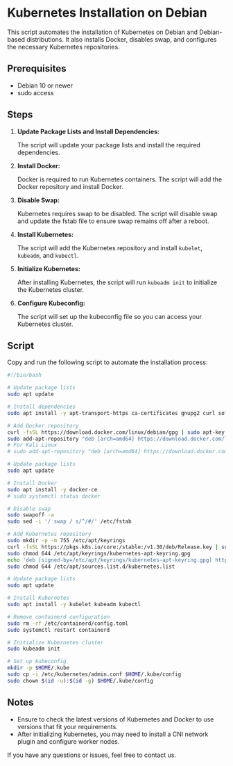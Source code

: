 # Kubernetes Installation on Debian

This script automates the installation of Kubernetes on Debian and Debian-based distributions. It also installs Docker, disables swap, and configures the necessary Kubernetes repositories.

## Prerequisites

- Debian 10 or newer
- sudo access

## Steps

1. **Update Package Lists and Install Dependencies:**

   The script will update your package lists and install the required dependencies.

2. **Install Docker:**

   Docker is required to run Kubernetes containers. The script will add the Docker repository and install Docker.

3. **Disable Swap:**

   Kubernetes requires swap to be disabled. The script will disable swap and update the fstab file to ensure swap remains off after a reboot.

4. **Install Kubernetes:**

   The script will add the Kubernetes repository and install `kubelet`, `kubeadm`, and `kubectl`.

5. **Initialize Kubernetes:**

   After installing Kubernetes, the script will run `kubeadm init` to initialize the Kubernetes cluster.

6. **Configure Kubeconfig:**

   The script will set up the kubeconfig file so you can access your Kubernetes cluster.

## Script

Copy and run the following script to automate the installation process:

```sh
#!/bin/bash

# Update package lists
sudo apt update

# Install dependencies
sudo apt install -y apt-transport-https ca-certificates gnupg2 curl software-properties-common libssl-dev

# Add Docker repository
curl -fsSL https://download.docker.com/linux/debian/gpg | sudo apt-key add -
sudo add-apt-repository "deb [arch=amd64] https://download.docker.com/linux/debian $(lsb_release -cs) stable"
# For Kali Linux
# sudo add-apt-repository "deb [arch=amd64] https://download.docker.com/linux/debian bullseye stable"

# Update package lists
sudo apt update

# Install Docker
sudo apt install -y docker-ce
# sudo systemctl status docker

# Disable swap
sudo swapoff -a
sudo sed -i '/ swap / s/^/#/' /etc/fstab

# Add Kubernetes repository
sudo mkdir -p -m 755 /etc/apt/keyrings
curl -fsSL https://pkgs.k8s.io/core:/stable:/v1.30/deb/Release.key | sudo gpg --dearmor -o /etc/apt/keyrings/kubernetes-apt-keyring.gpg
sudo chmod 644 /etc/apt/keyrings/kubernetes-apt-keyring.gpg
echo 'deb [signed-by=/etc/apt/keyrings/kubernetes-apt-keyring.gpg] https://pkgs.k8s.io/core:/stable:/v1.30/deb/ /' | sudo tee /etc/apt/sources.list.d/kubernetes.list
sudo chmod 644 /etc/apt/sources.list.d/kubernetes.list

# Update package lists
sudo apt update

# Install Kubernetes
sudo apt install -y kubelet kubeadm kubectl

# Remove containerd configuration
sudo rm -rf /etc/containerd/config.toml
sudo systemctl restart containerd

# Initialize Kubernetes cluster
sudo kubeadm init

# Set up kubeconfig
mkdir -p $HOME/.kube
sudo cp -i /etc/kubernetes/admin.conf $HOME/.kube/config
sudo chown $(id -u):$(id -g) $HOME/.kube/config
```

## Notes

- Ensure to check the latest versions of Kubernetes and Docker to use versions that fit your requirements.
- After initializing Kubernetes, you may need to install a CNI network plugin and configure worker nodes.

If you have any questions or issues, feel free to contact us.
```

